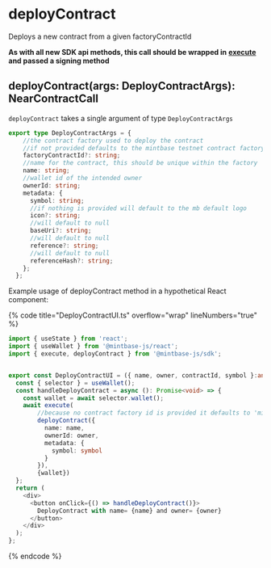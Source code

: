 # deployContract

Deploys a new contract from a given factoryContractId

**As with all new SDK api methods, this call should be wrapped in** [**execute**](../../../mintbase-sdk-ref/packages/sdk/src/#execute) **and passed a signing method**

## deployContract(args: DeployContractArgs): NearContractCall

`deployContract` takes a single argument of type `DeployContractArgs`

```typescript
export type DeployContractArgs = {
    //the contract factory used to deploy the contract
    //if not provided defaults to the mintbase testnet contract factory: 'mintspace2.testnet'
    factoryContractId?: string;
    //name for the contract, this should be unique within the factory
    name: string;
    //wallet id of the intended owner
    ownerId: string;
    metadata: {
      symbol: string;
      //if nothing is provided will default to the mb default logo
      icon?: string;
      //will default to null
      baseUri?: string;
      //will default to null
      reference?: string;
      //will default to null
      referenceHash?: string; 
    };
  };
```

Example usage of deployContract method in a hypothetical React component:

{% code title="DeployContractUI.ts" overflow="wrap" lineNumbers="true" %}
```typescript
import { useState } from 'react';
import { useWallet } from '@mintbase-js/react';
import { execute, deployContract } from '@mintbase-js/sdk';


export const DeployContractUI = ({ name, owner, contractId, symbol }:any) => {
  const { selector } = useWallet();
  const handleDeployContract = async (): Promise<void> => {
    const wallet = await selector.wallet();
    await execute(
        //because no contract factory id is provided it defaults to 'mintspace2.testnet'
        deployContract({
          name: name,
          ownerId: owner,
          metadata: {
            symbol: symbol
          }
        }),
        {wallet})
  };
  return (
    <div>
      <button onClick={() => handleDeployContract()}>
        DeployContract with name= {name} and owner= {owner}
      </button>
    </div>
  );
};
```
{% endcode %}
